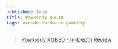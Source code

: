 ```yaml
---
published: true
title: Powkiddy RGB30
tags: arcade-hardware gameboy
---
```

> [Powkiddy RGB30 - In-Depth Review](https://www.youtube.com/watch?v=XgIlD4rNe8k)
